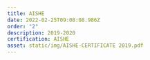 ```yaml
---
title: AISHE
date: 2022-02-25T09:08:08.986Z
order: "2"
description: 2019-2020
certification: AISHE
asset: static/img/AISHE-CERTIFICATE 2019.pdf
---
```


